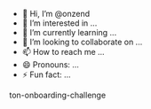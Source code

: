 - 👋 Hi, I’m @onzend
- 👀 I’m interested in ...
- 🌱 I’m currently learning ...
- 💞️ I’m looking to collaborate on ...
- 📫 How to reach me ...
- 😄 Pronouns: ...
- ⚡ Fun fact: ...

<!---
onzend/onzend is a ✨ special ✨ repository because its `README.md` (this file) appears on your GitHub profile.
You can click the Preview link to take a look at your changes.
--->
 ton-onboarding-challenge

